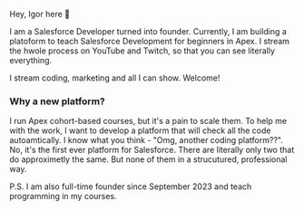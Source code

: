 Hey, Igor here 👋

I am a Salesforce Developer turned into founder. Currently, I am building a platoform to teach Salesforce Development for beginners in Apex. I stream the hwole process on YouTube and Twitch, so that you can see literally everything.

I stream coding, marketing and all I can show. Welcome!

### Why a new platform?
I run Apex cohort-based courses, but it's a pain to scale them. To help me with the work, I want to develop a platform that will check all the code autoamtically. I know what you think - "Omg, another coding platform??". No, it's the first ever platform for Salesforce. There are literally only two that do approximetly the same. But none of them in a strucutured, professional way. 

P.S. I am also full-time founder since September 2023 and teach programming in my courses. 
